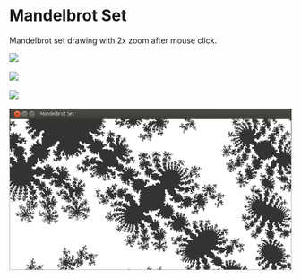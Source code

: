 Mandelbrot Set
==============

Mandelbrot set drawing with 2x zoom after mouse click.  

![](https://raw.github.com/dreambrother/math-experiments/master/_screenshots/mandelbrot-set/Screenshot%20from%202012-12-03%2023:28:56.png)

![](https://raw.github.com/dreambrother/math-experiments/master/_screenshots/mandelbrot-set/Screenshot%20from%202012-12-03%2023:29:47.png)

![](https://raw.github.com/dreambrother/math-experiments/master/_screenshots/mandelbrot-set/Screenshot%20from%202012-12-03%2023:30:21.png)

![](https://github.com/dreambrother/math-experiments/blob/master/_screenshots/mandelbrot-set/Screenshot%20from%202012-12-03%2023:31:01.png)

